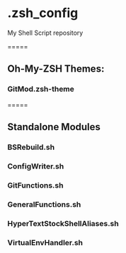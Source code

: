 # .zsh_config
My Shell Script repository

=====
## Oh-My-ZSH Themes:
### GitMod.zsh-theme


=====
## Standalone Modules
### BSRebuild.sh

### ConfigWriter.sh

### GitFunctions.sh

### GeneralFunctions.sh

### HyperTextStockShellAliases.sh

### VirtualEnvHandler.sh

